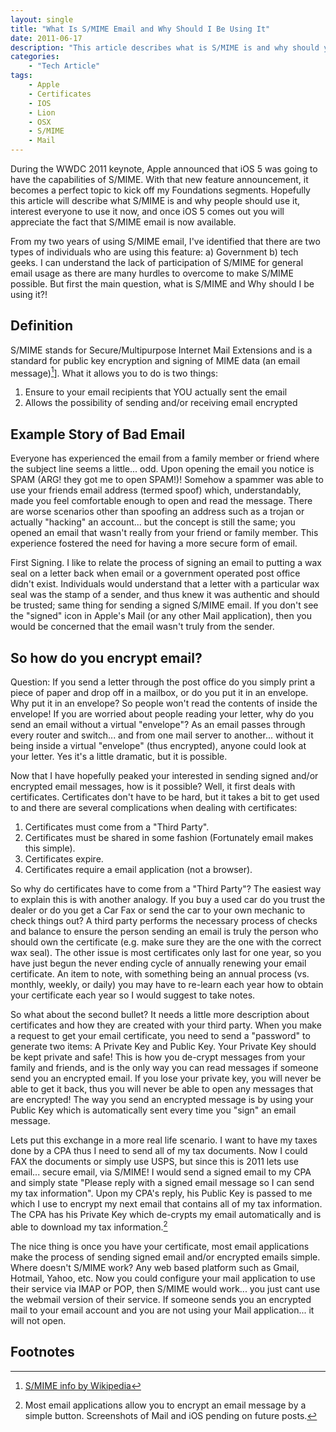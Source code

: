 ```yaml
---
layout: single
title: "What Is S/MIME Email and Why Should I Be Using It"
date: 2011-06-17
description: "This article describes what is S/MIME is and why should you care by giving examples that relate S/MIME to everyday occurrences."
categories:
    - "Tech Article"
tags:
    - Apple
    - Certificates
    - IOS
    - Lion
    - OSX
    - S/MIME
    - Mail
---
```


During the WWDC 2011 keynote, Apple announced that iOS 5 was going to have the capabilities of S/MIME. With that new feature announcement, it becomes a perfect topic to kick off my Foundations segments. Hopefully this article will describe what S/MIME is and why people should use it, interest everyone to use it now, and once iOS 5 comes out you will appreciate the fact that S/MIME email is now available.

From my two years of using S/MIME email, I've identified that there are two types of individuals who are using this feature: a) Government b) tech geeks. I can understand the lack of participation of S/MIME for general email usage as there are many hurdles to overcome to make S/MIME possible. But first the main question, what is S/MIME and Why should I be using it?!

Definition
---

S/MIME stands for Secure/Multipurpose Internet Mail Extensions and is a standard for public key encryption and signing of MIME data (an email message)[^2]]. What it allows you to do is two things:

1.	Ensure to your email recipients that YOU actually sent the email
2.	Allows the possibility of sending and/or receiving email encrypted

Example Story of Bad Email
---

Everyone has experienced the email from a family member or friend where the subject line seems a little... odd. Upon opening the email you notice is SPAM (ARG! they got me to open SPAM!)! Somehow a spammer was able to use your friends email address (termed spoof) which, understandably, made you feel comfortable enough to open and read the message. There are worse scenarios other than spoofing an address such as a trojan or actually "hacking" an account... but the concept is still the same; you opened an email that wasn't really from your friend or family member. This experience fostered the need for having a more secure form of email.

First Signing. I like to relate the process of signing an email to putting a wax seal on a letter back when email or a government operated post office didn't exist. Individuals would understand that a letter with a particular wax seal was the stamp of a sender, and thus knew it was authentic and should be trusted; same thing for sending a signed S/MIME email. If you don't see the "signed" icon in Apple's Mail (or any other Mail application), then you would be concerned that the email wasn't truly from the sender.

So how do you encrypt email?
---
Question: If you send a letter through the post office do you simply print a piece of paper and drop off in a mailbox, or do you put it in an envelope. Why put it in an envelope? So people won't read the contents of inside the envelope! If you are worried about people reading your letter, why do you send an email without a virtual "envelope"? As an email passes through every router and switch... and from one mail server to another... without it being inside a virtual "envelope" (thus encrypted), anyone could look at your letter. Yes it's a little dramatic, but it is possible.

Now that I have hopefully peaked your interested in sending signed and/or encrypted email messages, how is it possible? Well, it first deals with certificates. Certificates don't have to be hard, but it takes a bit to get used to and there are several complications when dealing with certificates:

1.  Certificates must come from a "Third Party".
2.  Certificates must be shared in some fashion (Fortunately email makes this simple).
3.  Certificates expire.
4.  Certificates require a email application (not a browser).

So why do certificates have to come from a "Third Party"? The easiest way to explain this is with another analogy. If you buy a used car do you trust the dealer or do you get a Car Fax or send the car to your own mechanic to check things out? A third party performs the necessary process of checks and balance to ensure the person sending an email is truly the person who should own the certificate (e.g. make sure they are the one with the correct wax seal). The other issue is most certificates only last for one year, so you have just begun the never ending cycle of annually renewing your email certificate. An item to note, with something being an annual process (vs. monthly, weekly, or daily) you may have to re-learn each year how to obtain your certificate each year so I would suggest to take notes.

So what about the second bullet? It needs a little more description about certificates and how they are created with your third party. When you make a request to get your email certificate, you need to send a "password" to generate two items: A Private Key and Public Key. Your Private Key should be kept private and safe! This is how you de-crypt messages from your family and friends, and is the only way you can read messages if someone send you an encrypted email. If you lose your private key, you will never be able to get it back, thus you will never be able to open any messages that are encrypted! The way you send an encrypted message is by using your Public Key which is automatically sent every time you "sign" an email message.

Lets put this exchange in a more real life scenario. I want to have my taxes done by a CPA thus I need to send all of my tax documents. Now I could FAX the documents or simply use USPS, but since this is 2011 lets use email... secure email, via S/MIME! I would send a signed email to my CPA and simply state "Please reply with a signed email message so I can send my tax information". Upon my CPA's reply, his Public Key is passed to me which I use to encrypt my next email that contains all of my tax information. The CPA has his Private Key which de-crypts my email automatically and is able to download my tax information.[^1]

The nice thing is once you have your certificate, most email applications make the process of sending signed email and/or encrypted emails simple. Where doesn't S/MIME work? Any web based platform such as Gmail, Hotmail, Yahoo, etc. Now you could configure your mail application to use their service via IMAP or POP, then S/MIME would work... you just cant use the webmail version of their service. If someone sends you an encrypted mail to your email account and you are not using your Mail application... it will not open.

Footnotes
---

[^1]: Most email applications allow you to encrypt an email message by a simple button. Screenshots of Mail and iOS pending on future posts.
[^2]: <a href="http://en.wikipedia.org/wiki/S/MIME">S/MIME info by Wikipedia</a>
